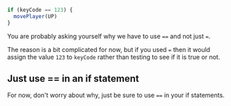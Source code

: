 ```javascript
if (keyCode == 123) {
  movePlayer(UP)
}
```

You are probably asking yourself why we have to use `==` and not just `=`.

The reason is a bit complicated for now, but if you used `=` then it would assign the value `123` to `keyCode` rather than testing to see if it is true or not.

## Just use == in an if statement
For now, don't worry about why, just be sure to use `==` in your if statements.

